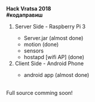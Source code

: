 <b>Hack Vratsa 2018</b>
</br>
<b>#кодаправиш</b>
<ol>
  <li>Server Side - Raspberry Pi 3</li>
   <ul>
     <li>Server.jar (almost done)</li>
     <li>motion (done)</li>
     <li>sensors</li>
     <li>hostapd [wifi AP] (done) </li>
   </ul>
  <li>Client Side - Android Phone</li>
  <ul>
     <li>android app (almost done)</li>
   </ul>
</ol>


</br>
Full source comming soon!
</br>
